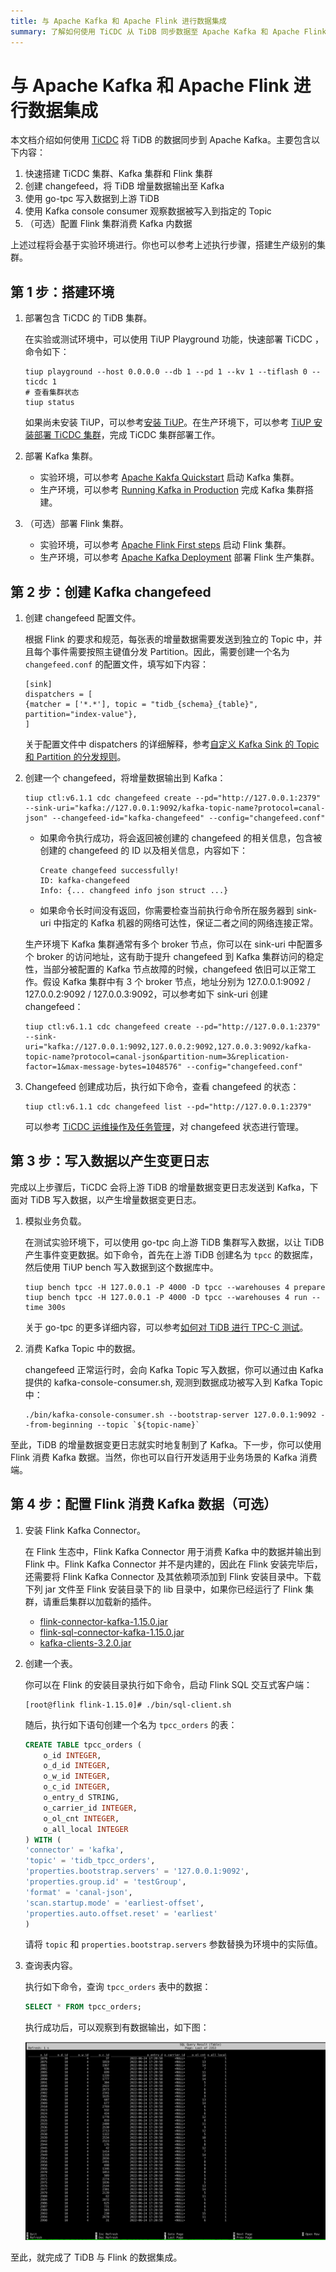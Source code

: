 ```yaml
---
title: 与 Apache Kafka 和 Apache Flink 进行数据集成
summary: 了解如何使用 TiCDC 从 TiDB 同步数据至 Apache Kafka 和 Apache Flink。
---
```


# 与 Apache Kafka 和 Apache Flink 进行数据集成

本文档介绍如何使用 [TiCDC](/ticdc/ticdc-overview.md) 将 TiDB 的数据同步到 Apache Kafka。主要包含以下内容：

1. 快速搭建 TiCDC 集群、Kafka 集群和 Flink 集群
2. 创建 changefeed，将 TiDB 增量数据输出至 Kafka
3. 使用 go-tpc 写入数据到上游 TiDB
4. 使用 Kafka console consumer 观察数据被写入到指定的 Topic
5. （可选）配置 Flink 集群消费 Kafka 内数据

上述过程将会基于实验环境进行。你也可以参考上述执行步骤，搭建生产级别的集群。

## 第 1 步：搭建环境

1. 部署包含 TiCDC 的 TiDB 集群。

    在实验或测试环境中，可以使用 TiUP Playground 功能，快速部署 TiCDC ，命令如下：

    ```shell
    tiup playground --host 0.0.0.0 --db 1 --pd 1 --kv 1 --tiflash 0 --ticdc 1
    # 查看集群状态
    tiup status
    ```

    如果尚未安装 TiUP，可以参考[安装 TiUP](/tiup/tiup-overview.md)。在生产环境下，可以参考 [TiUP 安装部署 TiCDC 集群](/ticdc/deploy-ticdc.md)，完成 TiCDC 集群部署工作。

2. 部署 Kafka 集群。

    - 实验环境，可以参考 [Apache Kakfa Quickstart](https://kafka.apache.org/quickstart) 启动 Kafka 集群。
    - 生产环境，可以参考 [Running Kafka in Production](https://docs.confluent.io/platform/current/kafka/deployment.html) 完成 Kafka 集群搭建。

3. （可选）部署 Flink 集群。

    - 实验环境，可以参考 [Apache Flink First steps](https://nightlies.apache.org/flink/flink-docs-release-1.15/docs/try-flink/local_installation/) 启动 Flink 集群。
    - 生产环境，可以参考 [Apache Kafka Deployment](https://nightlies.apache.org/flink/flink-docs-release-1.15/docs/deployment/overview/) 部署 Flink 生产集群。

## 第 2 步：创建 Kafka changefeed

1. 创建 changefeed 配置文件。

    根据 Flink 的要求和规范，每张表的增量数据需要发送到独立的 Topic 中，并且每个事件需要按照主键值分发 Partition。因此，需要创建一个名为 `changefeed.conf` 的配置文件，填写如下内容：

    ```
    [sink]
    dispatchers = [
    {matcher = ['*.*'], topic = "tidb_{schema}_{table}", partition="index-value"},
    ]
    ```

    关于配置文件中 dispatchers 的详细解释，参考[自定义 Kafka Sink 的 Topic 和 Partition 的分发规则](/ticdc/manage-ticdc.md#自定义-kafka-sink-的-topic-和-partition-的分发规则)。

2. 创建一个 changefeed，将增量数据输出到 Kafka：

    ```shell
    tiup ctl:v6.1.1 cdc changefeed create --pd="http://127.0.0.1:2379" --sink-uri="kafka://127.0.0.1:9092/kafka-topic-name?protocol=canal-json" --changefeed-id="kafka-changefeed" --config="changefeed.conf"
    ```

    - 如果命令执行成功，将会返回被创建的 changefeed 的相关信息，包含被创建的 changefeed 的 ID 以及相关信息，内容如下：

        ```shell
        Create changefeed successfully!
        ID: kafka-changefeed
        Info: {... changfeed info json struct ...}
        ```

    - 如果命令长时间没有返回，你需要检查当前执行命令所在服务器到 sink-uri 中指定的 Kafka 机器的网络可达性，保证二者之间的网络连接正常。

    生产环境下 Kafka 集群通常有多个 broker 节点，你可以在 sink-uri 中配置多个 broker 的访问地址，这有助于提升 changefeed 到 Kafka 集群访问的稳定性，当部分被配置的 Kafka 节点故障的时候，changefeed 依旧可以正常工作。假设 Kafka 集群中有 3 个 broker 节点，地址分别为 127.0.0.1:9092 / 127.0.0.2:9092 / 127.0.0.3:9092，可以参考如下 sink-uri 创建 changefeed：

    ```shell
    tiup ctl:v6.1.1 cdc changefeed create --pd="http://127.0.0.1:2379" --sink-uri="kafka://127.0.0.1:9092,127.0.0.2:9092,127.0.0.3:9092/kafka-topic-name?protocol=canal-json&partition-num=3&replication-factor=1&max-message-bytes=1048576" --config="changefeed.conf"
    ```

3. Changefeed 创建成功后，执行如下命令，查看 changefeed 的状态：

    ```shell
    tiup ctl:v6.1.1 cdc changefeed list --pd="http://127.0.0.1:2379"
    ```

    可以参考 [TiCDC 运维操作及任务管理](/ticdc/manage-ticdc.md#管理同步任务-changefeed)，对 changefeed 状态进行管理。

## 第 3 步：写入数据以产生变更日志

完成以上步骤后，TiCDC 会将上游 TiDB 的增量数据变更日志发送到 Kafka，下面对 TiDB 写入数据，以产生增量数据变更日志。

1. 模拟业务负载。

    在测试实验环境下，可以使用 go-tpc 向上游 TiDB 集群写入数据，以让 TiDB 产生事件变更数据。如下命令，首先在上游 TiDB 创建名为 `tpcc` 的数据库，然后使用 TiUP bench 写入数据到这个数据库中。

    ```shell
    tiup bench tpcc -H 127.0.0.1 -P 4000 -D tpcc --warehouses 4 prepare
    tiup bench tpcc -H 127.0.0.1 -P 4000 -D tpcc --warehouses 4 run --time 300s
    ```

    关于 go-tpc 的更多详细内容，可以参考[如何对 TiDB 进行 TPC-C 测试](/benchmark/benchmark-tidb-using-tpcc.md)。

2. 消费 Kafka Topic 中的数据。

    changefeed 正常运行时，会向 Kafka Topic 写入数据，你可以通过由 Kafka 提供的 kafka-console-consumer.sh, 观测到数据成功被写入到 Kafka Topic 中：

    ```shell
    ./bin/kafka-console-consumer.sh --bootstrap-server 127.0.0.1:9092 --from-beginning --topic `${topic-name}`
    ```

至此，TiDB 的增量数据变更日志就实时地复制到了 Kafka。下一步，你可以使用 Flink 消费 Kafka 数据。当然，你也可以自行开发适用于业务场景的 Kafka 消费端。

## 第 4 步：配置 Flink 消费 Kafka 数据（可选）

1. 安装 Flink Kafka Connector。

    在 Flink 生态中，Flink Kafka Connector 用于消费 Kafka 中的数据并输出到 Flink 中。Flink Kafka Connector 并不是内建的，因此在 Flink 安装完毕后，还需要将 Flink Kafka Connector 及其依赖项添加到 Flink 安装目录中。下载下列 jar 文件至 Flink 安装目录下的 lib 目录中，如果你已经运行了 Flink 集群，请重启集群以加载新的插件。

    - [flink-connector-kafka-1.15.0.jar](https://repo.maven.apache.org/maven2/org/apache/flink/flink-connector-kafka/1.15.0/flink-connector-kafka-1.15.0.jar)
    - [flink-sql-connector-kafka-1.15.0.jar](https://repo.maven.apache.org/maven2/org/apache/flink/flink-sql-connector-kafka/1.15.0/flink-sql-connector-kafka-1.15.0.jar)
    - [kafka-clients-3.2.0.jar](https://repo.maven.apache.org/maven2/org/apache/kafka/kafka-clients/3.2.0/kafka-clients-3.2.0.jar)

2. 创建一个表。

    你可以在 Flink 的安装目录执行如下命令，启动 Flink SQL 交互式客户端：

    ```shell
    [root@flink flink-1.15.0]# ./bin/sql-client.sh
    ```

    随后，执行如下语句创建一个名为 `tpcc_orders` 的表：

    ```sql
    CREATE TABLE tpcc_orders (
        o_id INTEGER,
        o_d_id INTEGER,
        o_w_id INTEGER,
        o_c_id INTEGER,
        o_entry_d STRING,
        o_carrier_id INTEGER,
        o_ol_cnt INTEGER,
        o_all_local INTEGER
    ) WITH (
    'connector' = 'kafka',
    'topic' = 'tidb_tpcc_orders',
    'properties.bootstrap.servers' = '127.0.0.1:9092',
    'properties.group.id' = 'testGroup',
    'format' = 'canal-json',
    'scan.startup.mode' = 'earliest-offset',
    'properties.auto.offset.reset' = 'earliest'
    )
    ```

    请将 `topic` 和 `properties.bootstrap.servers` 参数替换为环境中的实际值。

3. 查询表内容。

    执行如下命令，查询 `tpcc_orders` 表中的数据：

    ```sql
    SELECT * FROM tpcc_orders;
    ```

    执行成功后，可以观察到有数据输出，如下图：

    ![SQL query result](/media/integrate/sql-query-result.png)

至此，就完成了 TiDB 与 Flink 的数据集成。
